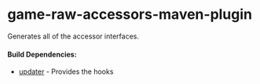 # game-raw-accessors-maven-plugin

Generates all of the accessor interfaces.
 
#### Build Dependencies:

* [updater](https://github.com/RuneSuite/client/tree/master/updater) - Provides the hooks